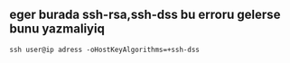 ## eger burada ssh-rsa,ssh-dss bu erroru gelerse bunu yazmaliyiq
    ssh user@ip adress -oHostKeyAlgorithms=+ssh-dss
